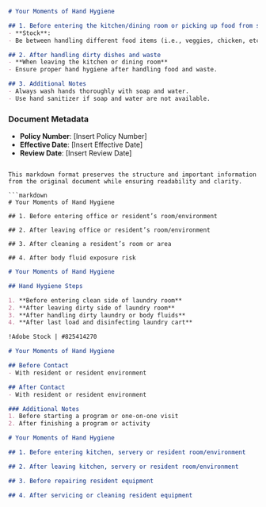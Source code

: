 ```markdown
# Your Moments of Hand Hygiene

## 1. Before entering the kitchen/dining room or picking up food from servery
- **Stock**:
- Be between handling different food items (i.e., veggies, chicken, etc.)

## 2. After handling dirty dishes and waste
- **When leaving the kitchen or dining room**
- Ensure proper hand hygiene after handling food and waste.

## 3. Additional Notes
- Always wash hands thoroughly with soap and water.
- Use hand sanitizer if soap and water are not available.
```

### Document Metadata
- **Policy Number**: [Insert Policy Number]
- **Effective Date**: [Insert Effective Date]
- **Review Date**: [Insert Review Date]
```

This markdown format preserves the structure and important information from the original document while ensuring readability and clarity.

```markdown
# Your Moments of Hand Hygiene

## 1. Before entering office or resident’s room/environment

## 2. After leaving office or resident’s room/environment

## 3. After cleaning a resident’s room or area

## 4. After body fluid exposure risk
```

```markdown
# Your Moments of Hand Hygiene

## Hand Hygiene Steps

1. **Before entering clean side of laundry room**
2. **After leaving dirty side of laundry room**
3. **After handling dirty laundry or body fluids**
4. **After last load and disinfecting laundry cart**

!Adobe Stock | #825414270
```

```markdown
# Your Moments of Hand Hygiene

## Before Contact
- With resident or resident environment

## After Contact
- With resident or resident environment

### Additional Notes
1. Before starting a program or one-on-one visit
2. After finishing a program or activity
```

```markdown
# Your Moments of Hand Hygiene

## 1. Before entering kitchen, servery or resident room/environment

## 2. After leaving kitchen, servery or resident room/environment

## 3. Before repairing resident equipment

## 4. After servicing or cleaning resident equipment
```